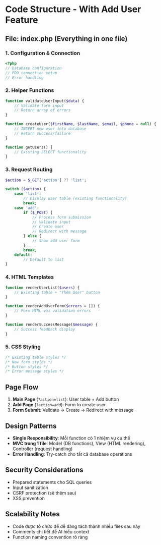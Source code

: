 # Code Structure - With Add User Feature

## File: index.php (Everything in one file)

### 1. Configuration & Connection
```php
<?php
// Database configuration
// PDO connection setup
// Error handling
```

### 2. Helper Functions
```php
function validateUserInput($data) {
    // Validate form input
    // Return array of errors
}

function createUser($firstName, $lastName, $email, $phone = null) {
    // INSERT new user into database
    // Return success/failure
}

function getUsers() {
    // Existing SELECT functionality
}
```

### 3. Request Routing
```php
$action = $_GET['action'] ?? 'list';

switch ($action) {
    case 'list':
        // Display user table (existing functionality)
        break;
    case 'add':
        if ($_POST) {
            // Process form submission
            // Validate input
            // Create user
            // Redirect with message
        } else {
            // Show add user form
        }
        break;
    default:
        // Default to list
}
```

### 4. HTML Templates
```php
function renderUserList($users) {
    // Existing table + "Thêm User" button
}

function renderAddUserForm($errors = []) {
    // Form HTML với validation errors
}

function renderSuccessMessage($message) {
    // Success feedback display
}
```

### 5. CSS Styling
```css
/* Existing table styles */
/* New form styles */
/* Button styles */
/* Error message styles */
```

## Page Flow
1. **Main Page** (`?action=list`): User table + Add button
2. **Add Page** (`?action=add`): Form to create user
3. **Form Submit**: Validate → Create → Redirect with message

## Design Patterns
- **Single Responsibility**: Mỗi function có 1 nhiệm vụ cụ thể
- **MVC trong 1 file**: Model (DB functions), View (HTML rendering), Controller (request handling)
- **Error Handling**: Try-catch cho tất cả database operations

## Security Considerations
- Prepared statements cho SQL queries
- Input sanitization
- CSRF protection (sẽ thêm sau)
- XSS prevention

## Scalability Notes
- Code được tổ chức để dễ dàng tách thành nhiều files sau này
- Comments chi tiết để AI hiểu context
- Function naming convention rõ ràng
